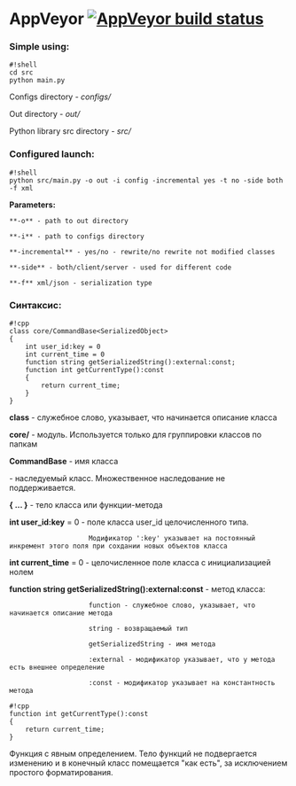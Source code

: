 # AppVeyor [![AppVeyor build status](https://ci.appveyor.com/api/projects/status/bitbucket/volodardev/tools-mlc?branch=master&svg=true&retina=true)](https://ci.appveyor.com/api/projects/status/bitbucket/volodardev/tools-mlc?branch=master&svg=true&retina=true)


### Simple using: ###


```
#!shell
cd src
python main.py
```

Configs directory - *configs/*

Out directory - *out/*

Python library src directory - *src/*


### Configured launch: ###

```
#!shell
python src/main.py -o out -i config -incremental yes -t no -side both -f xml
```

**Parameters:**

	**-o** - path to out directory

	**-i** - path to configs directory

	**-incremental** - yes/no - rewrite/no rewrite not modified classes

	**-side** - both/client/server - used for different code

	**-f** xml/json - serialization type


### Синтаксис: ###

```
#!cpp
class core/CommandBase<SerializedObject>
{
	int user_id:key = 0
	int current_time = 0
	function string getSerializedString():external:const;
	function int getCurrentType():const
	{
	    return current_time;
	}
}
```

**class** - служебное слово, указывает, что начинается описание класса

**core/** - модуль. Используется только для группировки классов по папкам

**CommandBase** - имя класса

**<SerializedObject>** - наследуемый класс. Множественное наследование не поддерживается.

**{ ... }** - тело класса или функции-метода

**int user_id:key** = 0  -  поле класса user_id целочисленного типа.

                        Модификатор ':key' указывает на постоянный инкремент этого поля при сохдании новых объектов класса

**int current_time** = 0 - целочисленное поле класса с инициализацией нолем

**function string getSerializedString():external:const** - метод класса:

                        function - служебное слово, указывает, что начинается описание метода

                        string - возвращаемый тип

                        getSerializedString - имя метода

                        :external - модификатор указывает, что у метода есть внешнее определение

                        :const - модификатор указывает на константность метода

```
#!cpp
function int getCurrentType():const
{
    return current_time;
}
```

Функция с явным определением. Тело функций не подвергается изменению и в конечный класс помещается "как есть", за исключением простого форматирования.